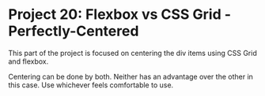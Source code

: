 <h1>Project 20: Flexbox vs CSS Grid - Perfectly-Centered</h1>
<p>This part of the project is focused on centering the div items using CSS Grid and flexbox.</p>
<p>Centering can be done by both. Neither has an advantage over the other in this case. Use whichever feels comfortable to use.</p>